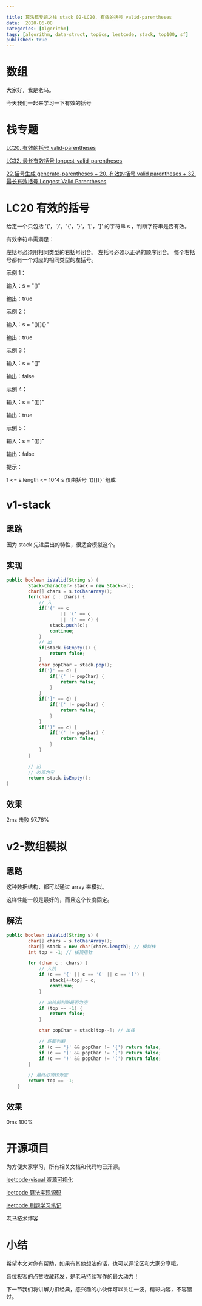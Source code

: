 ```yaml
---

title: 算法篇专题之栈 stack 02-LC20. 有效的括号 valid-parentheses
date:  2020-06-08
categories: [Algorithm]
tags: [algorithm, data-struct, topics, leetcode, stack, top100, sf]
published: true
---
```



# 数组

大家好，我是老马。

今天我们一起来学习一下有效的括号

# 栈专题

[LC20. 有效的括号 valid-parentheses](https://houbb.github.io/leetcode-notes/posts/leetcode/2020-06-06-algorithm-000-leetcode-data-struct-001-topics-datastruct-stack-02-leetcode-T20.html)

[LC32. 最长有效括号 longest-valid-parentheses](https://houbb.github.io/leetcode-notes/posts/leetcode/2020-06-06-algorithm-000-leetcode-data-struct-001-topics-algorithms-dp-21-leetcode-LC32-longest-valid-parentheses.html)

[22.括号生成 generate-parentheses + 20. 有效的括号 valid parentheses + 32. 最长有效括号 Longest Valid Parentheses](https://houbb.github.io/leetcode-notes/posts/leetcode/2020-06-06-algorithm-012-leetcode-22-generate-parentheses.html)

# LC20 有效的括号

给定一个只包括 '('，')'，'{'，'}'，'['，']' 的字符串 s ，判断字符串是否有效。

有效字符串需满足：

左括号必须用相同类型的右括号闭合。
左括号必须以正确的顺序闭合。
每个右括号都有一个对应的相同类型的左括号。

示例 1：

输入：s = "()"

输出：true

示例 2：

输入：s = "()[]{}"

输出：true

示例 3：

输入：s = "(]"

输出：false

示例 4：

输入：s = "([])"

输出：true

示例 5：

输入：s = "([)]"

输出：false
 

提示：

1 <= s.length <= 10^4
s 仅由括号 '()[]{}' 组成


# v1-stack

## 思路

因为 stack 先进后出的特性，很适合模拟这个。

## 实现

```java
public boolean isValid(String s) {
        Stack<Character> stack = new Stack<>();
        char[] chars = s.toCharArray();
        for(char c : chars) {
            // 入
            if('{' == c
                    || '(' == c
                    || '[' == c) {
                stack.push(c);
                continue;
            }
            // 出
            if(stack.isEmpty()) {
                return false;
            }
            char popChar = stack.pop();
            if('}' == c) {
                if('{' != popChar) {
                    return false;
                }
            }
            if(']' == c) {
                if('[' != popChar) {
                    return false;
                }
            }
            if(')' == c) {
                if('(' != popChar) {
                    return false;
                }
            }
        }

        // 出
        // 必须为空
        return stack.isEmpty();
}
```
## 效果

2ms 击败 97.76%

# v2-数组模拟

## 思路

这种数据结构，都可以通过 array 来模拟。

这样性能一般是最好的，而且这个长度固定。

## 解法

```java
public boolean isValid(String s) {
        char[] chars = s.toCharArray();
        char[] stack = new char[chars.length]; // 模拟栈
        int top = -1; // 栈顶指针

        for (char c : chars) {
            // 入栈
            if (c == '{' || c == '(' || c == '[') {
                stack[++top] = c;
                continue;
            }

            // 出栈前判断是否为空
            if (top == -1) {
                return false;
            }

            char popChar = stack[top--]; // 出栈

            // 匹配判断
            if (c == '}' && popChar != '{') return false;
            if (c == ']' && popChar != '[') return false;
            if (c == ')' && popChar != '(') return false;
        }

        // 最终必须栈为空
        return top == -1;
    }
```

## 效果

0ms 100%

# 开源项目

为方便大家学习，所有相关文档和代码均已开源。

[leetcode-visual 资源可视化](https://houbb.github.io/leetcode-notes/leetcode/visible/index.html)

[leetcode 算法实现源码](https://github.com/houbb/leetcode)

[leetcode 刷题学习笔记](https://github.com/houbb/leetcode-notes)

[老马技术博客](https://houbb.github.io/)

# 小结

希望本文对你有帮助，如果有其他想法的话，也可以评论区和大家分享哦。

各位极客的点赞收藏转发，是老马持续写作的最大动力！

下一节我们将讲解力扣经典，感兴趣的小伙伴可以关注一波，精彩内容，不容错过。
